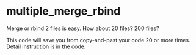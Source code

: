 # multiple_merge_rbind
Merge or rbind 2 files is easy. How about 20 files? 200 files?

This code will save you from copy-and-past your code 20 or more times. Detail instruction is in the code.
